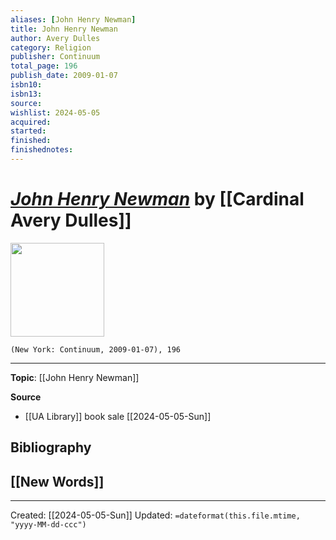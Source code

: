```yaml
---
aliases: [John Henry Newman]
title: John Henry Newman
author: Avery Dulles
category: Religion
publisher: Continuum
total_page: 196
publish_date: 2009-01-07
isbn10: 
isbn13: 
source: 
wishlist: 2024-05-05
acquired: 
started: 
finished: 
finishednotes: 
---
```

# *[John Henry Newman]()* by [[Cardinal Avery Dulles]]

<img src="http://books.google.com/books/content?id=lG1CAQAAIAAJ&printsec=frontcover&img=1&zoom=1&source=gbs_api" width=150>

`(New York: Continuum, 2009-01-07), 196`



--- 
**Topic**: [[John Henry Newman]]

**Source**
- [[UA Library]] book sale [[2024-05-05-Sun]]

**Bibliography**
- 
 
**[[New Words]]**
- 

---
Created: [[2024-05-05-Sun]]
Updated: `=dateformat(this.file.mtime, "yyyy-MM-dd-ccc")`